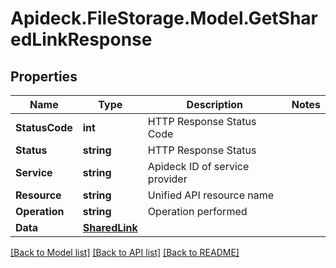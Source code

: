 # Apideck.FileStorage.Model.GetSharedLinkResponse

## Properties

Name | Type | Description | Notes
------------ | ------------- | ------------- | -------------
**StatusCode** | **int** | HTTP Response Status Code | 
**Status** | **string** | HTTP Response Status | 
**Service** | **string** | Apideck ID of service provider | 
**Resource** | **string** | Unified API resource name | 
**Operation** | **string** | Operation performed | 
**Data** | [**SharedLink**](SharedLink.md) |  | 

[[Back to Model list]](../README.md#documentation-for-models) [[Back to API list]](../README.md#documentation-for-api-endpoints) [[Back to README]](../README.md)

